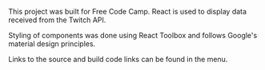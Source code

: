 This project was built for Free Code Camp. React is used to display data received from the Twitch API.

Styling of components was done using React Toolbox and follows Google's material design principles.

Links to the source and build code links can be found in the menu.
